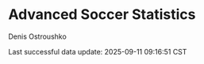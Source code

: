# Advanced Soccer Statistics
Denis Ostroushko

<!-- gfm -->

Last successful data update: 2025-09-11 09:16:51 CST

